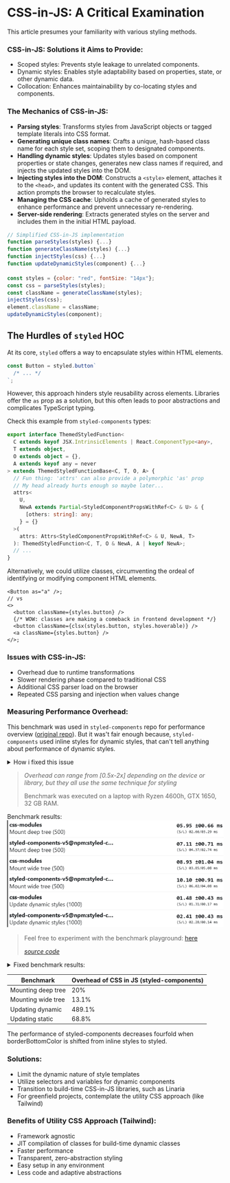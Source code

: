 # CSS-in-JS: A Critical Examination

This article presumes your familiarity with various styling methods.

### CSS-in-JS: Solutions it Aims to Provide:

- Scoped styles: Prevents style leakage to unrelated components.
- Dynamic styles: Enables style adaptability based on properties, state, or other dynamic data.
- Collocation: Enhances maintainability by co-locating styles and components.

### The Mechanics of CSS-in-JS:

- **Parsing styles**: Transforms styles from JavaScript objects or tagged template literals into CSS format.
- **Generating unique class names**: Crafts a unique, hash-based class name for each style set, scoping them to designated components.
- **Handling dynamic styles**: Updates styles based on component properties or state changes, generates new class names if required, and injects the updated styles into the DOM.
- **Injecting styles into the DOM**: Constructs a `<style>` element, attaches it to the `<head>`, and updates its content with the generated CSS. This action prompts the browser to recalculate styles.
- **Managing the CSS cache**: Upholds a cache of generated styles to enhance performance and prevent unnecessary re-rendering.
- **Server-side rendering**: Extracts generated styles on the server and includes them in the initial HTML payload.

```js
// Simplified CSS-in-JS implementation
function parseStyles(styles) {...}
function generateClassName(styles) {...}
function injectStyles(css) {...}
function updateDynamicStyles(component) {...}

const styles = {color: "red", fontSize: "14px"};
const css = parseStyles(styles);
const className = generateClassName(styles);
injectStyles(css);
element.className = className;
updateDynamicStyles(component);
```

## The Hurdles of `styled` HOC

At its core, `styled` offers a way to encapsulate styles within HTML elements.

```ts
const Button = styled.button`
  /* ... */
`;
```

However, this approach hinders style reusability across elements. Libraries offer the `as` prop as a solution, but this often leads to poor abstractions and complicates TypeScript typing.

Check this example from `styled-components` types:

```ts
export interface ThemedStyledFunction<
  C extends keyof JSX.IntrinsicElements | React.ComponentType<any>,
  T extends object,
  O extends object = {},
  A extends keyof any = never
> extends ThemedStyledFunctionBase<C, T, O, A> {
  // Fun thing: 'attrs' can also provide a polymorphic 'as' prop
  // My head already hurts enough so maybe later...
  attrs<
    U,
    NewA extends Partial<StyledComponentPropsWithRef<C> & U> & {
      [others: string]: any;
    } = {}
  >(
    attrs: Attrs<StyledComponentPropsWithRef<C> & U, NewA, T>
  ): ThemedStyledFunction<C, T, O & NewA, A | keyof NewA>;
  // ...
}
```

Alternatively, we could utilize classes, circumventing the ordeal of identifying or modifying component HTML elements.

```tsx
<Button as="a" />;
// vs
<>
  <button className={styles.button} />
  {/* WOW: classes are making a comeback in frontend development */}
  <button className={clsx(styles.button, styles.hoverable)} />
  <a className={styles.button} />
</>;
```

### Issues with CSS-in-JS:

- Overhead due to runtime transformations
- Slower rendering phase compared to traditional CSS
- Additional CSS parser load on the browser
- Repeated CSS parsing and injection when values change

### Measuring Performance Overhead:

This benchmark was used in `styled-components` repo for performance overview 
([original repo](https://github.com/styled-components/styled-components/tree/main/packages/benchmarks)).
But it was't fair enough because, `styled-components` used inline styles for dynamic styles, that can't tell
anything about performance of dynamic styles.
<details>
<summary>How i fixed this issue</summary>

Original version:
```tsx
const Dot = styled(View).attrs((p) => ({
  style: { borderBottomColor: p.color },
}))`
  position: absolute;
  cursor: pointer;
  width: 0;
  height: 0;
  border-color: transparent;
  border-style: solid;
  border-top-width: 0;
  transform: translate(50%, 50%);
  margin-left: ${(props) => `${props.x}px`};
  margin-top: ${(props) => `${props.y}px`};
  border-right-width: ${(props) => `${props.size / 2}px`};
  border-bottom-width: ${(props) => `${props.size / 2}px`};
  border-left-width: ${(props) => `${props.size / 2}px`};
`;
```

So i just replaced inline styles with `styled`

```tsx
const Dot = styled(View)`
  /* ... */
  border-bottom-color: ${(props) => props.color};
  /* ... */
`;
```



</details>

> *Overhead can range from [0.5x-2x] depending on the device or library, but they all use the same technique for styling* 
> 
> Benchmark was executed on a laptop with Ryzen 4600h, GTX 1650, 32 GB RAM.

Benchmark results:
![CSS in JS vs CSS](./css_in_js_bench.png)

> Feel free to experiment with the benchmark playground: [here](https://xantregodlike.github.io/article-css-in-js/)
>
> [*source code*](https://github.com/XantreGodlike/article-css-in-js/tree/main/styled-components/packages/benchmarks)

<details>
<summary>Fixed benchmark results:</summary>

![CSS in JS vs CSS](./css_in_js_fixed.png)

</details>

| Benchmark          | Overhead of CSS in JS (styled-components) |
| ------------------ | ----------------------------------------- |
| Mounting deep tree | 20%                                       |
| Mounting wide tree | 13.1%                                     |
| Updating dynamic   | 489.1%                                    |
| Updating static    | 68.8%                                     |

The performance of styled-components decreases fourfold when borderBottomColor is shifted from inline styles to styled.

### Solutions:

- Limit the dynamic nature of style templates
- Utilize selectors and variables for dynamic components
- Transition to build-time CSS-in-JS libraries, such as Linaria
- For greenfield projects, contemplate the utility CSS approach (like Tailwind)

### Benefits of Utility CSS Approach (Tailwind):

- Framework agnostic
- JIT compilation of classes for build-time dynamic classes
- Faster performance
- Transparent, zero-abstraction styling
- Easy setup in any environment
- Less code and adaptive abstractions
